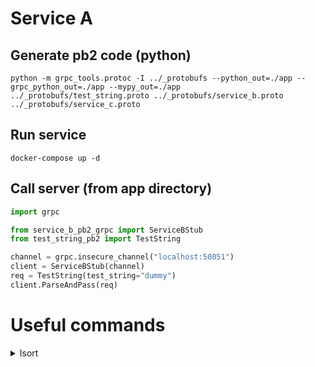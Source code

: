 # Service A

## Generate pb2 code (python)

```shell
python -m grpc_tools.protoc -I ../_protobufs --python_out=./app --grpc_python_out=./app --mypy_out=./app  ../_protobufs/test_string.proto ../_protobufs/service_b.proto ../_protobufs/service_c.proto
```

## Run service

```shell
docker-compose up -d
```

## Call server (from app directory)

```python
import grpc

from service_b_pb2_grpc import ServiceBStub
from test_string_pb2 import TestString

channel = grpc.insecure_channel("localhost:50051")
client = ServiceBStub(channel)
req = TestString(test_string="dummy")
client.ParseAndPass(req)
```

# Useful commands

<details>
<summary>Isort</summary>

If you want to run isort from within this service run:

```shell
isort --skip-glob="*_pb2*.py" .
```

</details>
</br>
